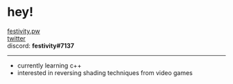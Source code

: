 # hey!

[festivity.pw](https://festivity.pw/)<br>
[twitter](https://twitter.com/Festivizing)<br>
discord: **festivity#7137**

---

- currently learning c++
- interested in reversing shading techniques from video games

<!--
**Festivize/Festivize** is a ✨ _special_ ✨ repository because its `README.md` (this file) appears on your GitHub profile.

Here are some ideas to get you started:

- 🔭 I’m currently working on ...
- 🌱 I’m currently learning ...
- 👯 I’m looking to collaborate on ...
- 🤔 I’m looking for help with ...
- 💬 Ask me about ...
- 📫 How to reach me: ...
- 😄 Pronouns: ...
- ⚡ Fun fact: ...
-->
